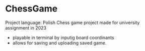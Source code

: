 # ChessGame
Project language: Polish
Chess game project made for university assignment in 2023
- playable in terminal by inputig board coordinants
- allows for saving and uploading saved game.
